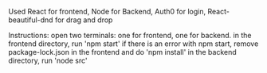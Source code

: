 Used React for frontend, Node for Backend, Auth0 for login, React-beautiful-dnd for drag and drop

Instructions:
open two terminals: one for frontend, one for backend.
in the frontend directory, run 'npm start'
if there is an error with npm start, remove package-lock.json in the frontend and do 'npm install'
in the backend directory, run 'node src'
